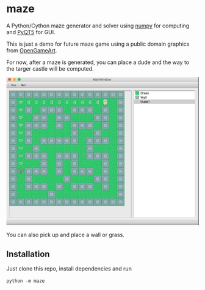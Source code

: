 # maze
A Python/Cython maze generator and solver using [numpy](http://www.numpy.org/) for computing and [PyQT5](https://wiki.python.org/moin/PyQt) for GUI. 

This is just a demo for future maze game using a public domain graphics from [OpenGameArt](https://opengameart.org/users/kenney). 

For now, after a maze is generated, you can place a dude and the way to the targer castle will be computed.

![Maze solver](maze.jpg)

You can also pick up and place a wall or grass.

## Installation
Just clone this repo, install dependencies and run

`python -m maze`
